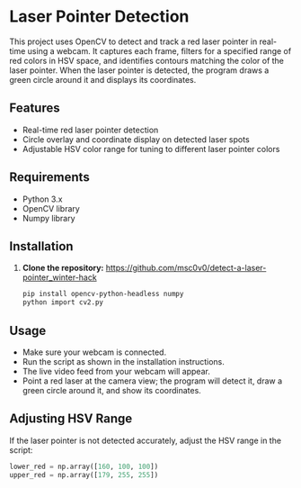 # Laser Pointer Detection

This project uses OpenCV to detect and track a red laser pointer in real-time using a webcam. It captures each frame, filters for a specified range of red colors in HSV space, and identifies contours matching the color of the laser pointer. When the laser pointer is detected, the program draws a green circle around it and displays its coordinates.

## Features
- Real-time red laser pointer detection
- Circle overlay and coordinate display on detected laser spots
- Adjustable HSV color range for tuning to different laser pointer colors

## Requirements
- Python 3.x
- OpenCV library
- Numpy library

## Installation

1. **Clone the repository:**
   https://github.com/msc0v0/detect-a-laser-pointer_winter-hack
   ```bash
   pip install opencv-python-headless numpy
   python import cv2.py
## Usage
- Make sure your webcam is connected.
- Run the script as shown in the installation instructions.
- The live video feed from your webcam will appear.
- Point a red laser at the camera view; the program will detect it, draw a green circle around it, and show its coordinates.

## Adjusting HSV Range
If the laser pointer is not detected accurately, adjust the HSV range in the script:

```python
lower_red = np.array([160, 100, 100])
upper_red = np.array([179, 255, 255])






   
   
   
   
